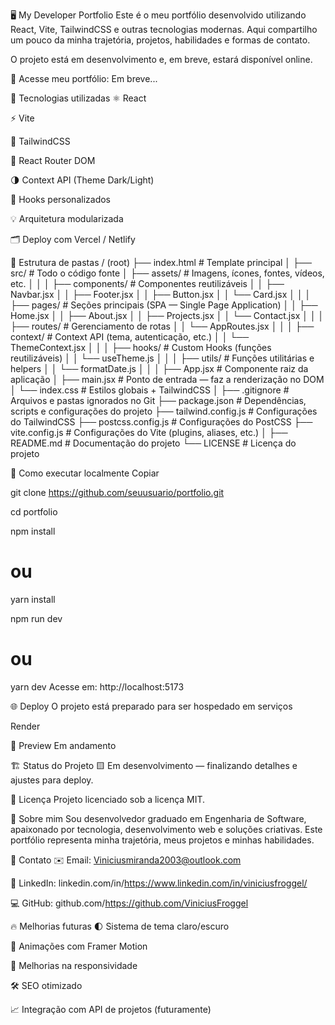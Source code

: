🖥️ My Developer Portfolio
Este é o meu portfólio desenvolvido utilizando React, Vite, TailwindCSS e outras tecnologias modernas. Aqui compartilho um pouco da minha trajetória, projetos, habilidades e formas de contato.

O projeto está em desenvolvimento e, em breve, estará disponível online.

🔗 Acesse meu portfólio:
Em breve...

🚀 Tecnologias utilizadas
⚛️ React

⚡ Vite

🎨 TailwindCSS

🔀 React Router DOM

🌗 Context API (Theme Dark/Light)

🔧 Hooks personalizados

💡 Arquitetura modularizada

🗂️ Deploy com Vercel / Netlify

📂 Estrutura de pastas
/ (root)
├── index.html                  # Template principal
│
├── src/                        # Todo o código fonte
│   ├── assets/                 # Imagens, ícones, fontes, vídeos, etc.
│   │
│   ├── components/             # Componentes reutilizáveis
│   │   ├── Navbar.jsx
│   │   ├── Footer.jsx
│   │   ├── Button.jsx
│   │   └── Card.jsx
│   │
│   ├── pages/                  # Seções principais (SPA — Single Page Application)
│   │   ├── Home.jsx
│   │   ├── About.jsx
│   │   ├── Projects.jsx
│   │   └── Contact.jsx
│   │
│   ├── routes/                 # Gerenciamento de rotas
│   │   └── AppRoutes.jsx
│   │
│   ├── context/                # Context API (tema, autenticação, etc.)
│   │   └── ThemeContext.jsx
│   │
│   ├── hooks/                  # Custom Hooks (funções reutilizáveis)
│   │   └── useTheme.js
│   │
│   ├── utils/                  # Funções utilitárias e helpers
│   │   └── formatDate.js
│   │
│   ├── App.jsx                 # Componente raiz da aplicação
│   ├── main.jsx                # Ponto de entrada — faz a renderização no DOM
│   └── index.css               # Estilos globais + TailwindCSS
│
├── .gitignore                  # Arquivos e pastas ignorados no Git
├── package.json                # Dependências, scripts e configurações do projeto
├── tailwind.config.js          # Configurações do TailwindCSS
├── postcss.config.js           # Configurações do PostCSS
├── vite.config.js              # Configurações do Vite (plugins, aliases, etc.)
│
├── README.md                   # Documentação do projeto
└── LICENSE                     # Licença do projeto

🚀 Como executar localmente
Copiar

git clone https://github.com/seuusuario/portfolio.git

cd portfolio

npm install
# ou
yarn install

npm run dev
# ou
yarn dev
Acesse em: http://localhost:5173

🌐 Deploy
O projeto está preparado para ser hospedado em serviços

Render

📸 Preview
Em andamento

🏗️ Status do Projeto
🟨 Em desenvolvimento — finalizando detalhes e ajustes para deploy.

📜 Licença
Projeto licenciado sob a licença MIT.

💼 Sobre mim
Sou desenvolvedor graduado em Engenharia de Software, apaixonado por tecnologia, desenvolvimento web e soluções criativas. Este portfólio representa minha trajetória, meus projetos e minhas habilidades.

📲 Contato
✉️ Email: Viniciusmiranda2003@outlook.com

🔗 LinkedIn: linkedin.com/in/https://www.linkedin.com/in/viniciusfroggel/

💻 GitHub: github.com/https://github.com/ViniciusFroggel

🔥 Melhorias futuras
🌓 Sistema de tema claro/escuro

🚀 Animações com Framer Motion

🎨 Melhorias na responsividade

🛠️ SEO otimizado

📈 Integração com API de projetos (futuramente)
